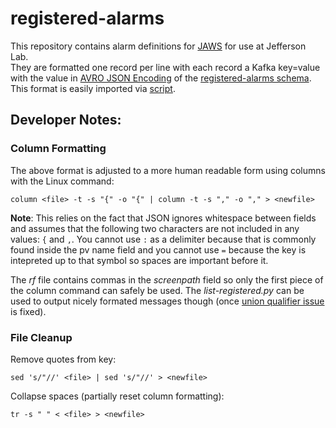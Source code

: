 # registered-alarms
This repository contains alarm definitions for [JAWS](https://github.com/JeffersonLab/jaws) for use at Jefferson Lab.  
They are formatted one record per line with each record a Kafka key=value with the value in [AVRO JSON Encoding](https://avro.apache.org/docs/current/spec.html#json_encoding) of the [registered-alarms schema](https://github.com/JeffersonLab/jaws-libp/blob/main/src/jlab_jaws/avro/subject_schemas/registered-alarms-value.avsc).  This format is easily imported via [script](https://github.com/JeffersonLab/jaws/wiki/Scripts-Reference#set-registered-alarms).

## Developer Notes:

### Column Formatting
The above format is adjusted to a more human readable form using columns with the Linux command:
```
column <file> -t -s "{" -o "{" | column -t -s "," -o "," > <newfile>
```
**Note**: This relies on the fact that JSON ignores whitespace between fields and assumes that the following two characters are not included in any values: `{` and `,`.   You cannot use `:` as a delimiter because that is commonly found inside the pv name field and you cannot use `=` because the key is intepreted up to that symbol so spaces are important before it.

The _rf_ file contains commas in the _screenpath_ field so only the first piece of the column command can safely be used.   The _list-registered.py_ can be used to output nicely formated messages though (once [union qualifier issue](https://github.com/confluentinc/confluent-kafka-python/pull/785) is fixed).

### File Cleanup
Remove quotes from key:
```
sed 's/"//' <file> | sed 's/"//' > <newfile>
```

Collapse spaces (partially reset column formatting):
```
tr -s " " < <file> > <newfile>
```
